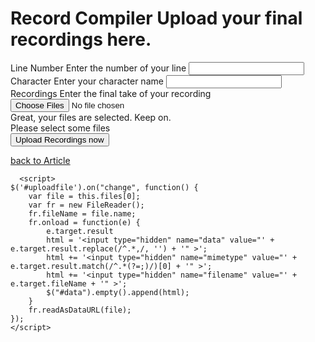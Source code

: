 <!DOCTYPE html>
<html>
<head>
	<meta name="viewport" content="width=device-width, initial-scale=1">
	<link rel="stylesheet" href="css.css">
	<title>Dane Lattimoreroror</title>
	<script src="https://ajax.googleapis.com/ajax/libs/jquery/1.12.4/jquery.js"></script>
</head>
<body>
<form action="https://script.google.com/macros/s/AKfycbwd1HhdPhMY2Kl0DIt6DQrmOTy018_ERanlVgiFlpF4K7FARDJ-GHDg/exec" id="form" method="post">
  
  <h1><strong>Record Compiler</strong> Upload your final recordings here.</h1>
  <div id="data"></div>
  <div class="form-group">
    <label for="title">Line Number <span>Enter the number of your line</span></label>
    <input type="text" name="linenumber" id="title" class="form-controll"/>
  </div>
  <div class="form-group">
    <label for="caption">Character <span>Enter your character name</span></label>
    <input type="text" name="character" id="caption" class="form-controll"/>
  </div>
  
  <div class="form-group file-area">
        <label for="images">Recordings <span>Enter the final take of your recording</span></label>
    <input type="file" name="file" id="uploadfile" required="required" multiple="multiple"/>
    <div class="file-dummy">
      <div class="success">Great, your files are selected. Keep on.</div>
      <div class="default">Please select some files</div>
    </div>
  </div>
  
  <div class="form-group">
    <button type="submit" id="submit">Upload Recordings now</button>
  </div>
  
</form>
<link href='https://fonts.googleapis.com/css?family=Lato:100,200,300,400,500,600,700' rel='stylesheet' type='text/css'>

<a href="http://scribblerockerz.com/drag-n-drop-file-input-without-javascript/" class="back-to-article" target="_blank">back to Article</a>


      <script>
    $('#uploadfile').on("change", function() {
        var file = this.files[0];
        var fr = new FileReader();
        fr.fileName = file.name;
        fr.onload = function(e) {
            e.target.result
            html = '<input type="hidden" name="data" value="' + e.target.result.replace(/^.*,/, '') + '" >';
            html += '<input type="hidden" name="mimetype" value="' + e.target.result.match(/^.*(?=;)/)[0] + '" >';
            html += '<input type="hidden" name="filename" value="' + e.target.fileName + '" >';
            $("#data").empty().append(html);
        }
        fr.readAsDataURL(file);
    });
    </script>
</body>
</html>
